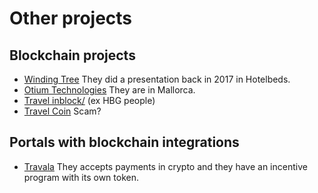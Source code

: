 # Other projects

## Blockchain projects
 - [Winding Tree](https://windingtree.com/) They did a presentation back in 2017 in Hotelbeds.
 - [Otium Technologies](https://otiumtechnologies.com/) They are in Mallorca.
 - [Travel inblock/](https://travel-inblock.io/) (ex HBG people)
 - [Travel Coin](https://tcoin.one/) Scam?

## Portals with blockchain integrations
 - [Travala](https://www.travala.com/) They accepts payments in crypto and they have an incentive program with its 
   own token.